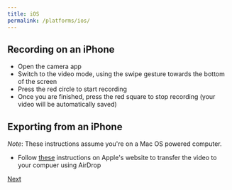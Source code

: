 ```yaml
---
title: iOS
permalink: /platforms/ios/
---
```


## Recording on an iPhone

* Open the camera app
* Switch to the video mode, using the swipe gesture towards the bottom of the screen
* Press the red circle to start recording
* Once you are finished, press the red square to stop recording (your video will be automatically saved)

## Exporting from an iPhone

_Note_: These instructions assume you're on a Mac OS powered computer.

* Follow [these](https://support.apple.com/en-us/HT204144) instructions on Apple's website to transfer the video to your compuer using AirDrop

[Next](/storytelling/videos/music/)